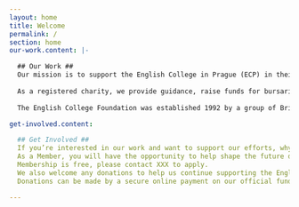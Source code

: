 ```yaml
---
layout: home
title: Welcome
permalink: /
section: home
our-work.content: |-

  ## Our Work ##
  Our mission is to support the English College in Prague (ECP) in their efforts to provide high quality English-medium education to young people in Prague.
   
  As a registered charity, we provide guidance, raise funds for bursaries and resources for ECP students and help maintain a network of ECP alumni and friends to continue building the school’s profile.
   
  The English College Foundation was established 1992 by a group of British enthusiasts who wanted to provide an alternative form of education in Prague, as a contribution to the creation of a democratic society following the Velvet Revolution.

get-involved.content:

  ## Get Involved ##
  If you’re interested in our work and want to support our efforts, why not join as a Member of the English College Foundation?
  As a Member, you will have the opportunity to help shape the future direction of the Foundation and get to attend our events throughout the year, including the Annual General Meeting and garden party.
  Membership is free, please contact XXX to apply.
  We also welcome any donations to help us continue supporting the English College in Prague. Your donation will directly benefit current and future students of the College. We have previously helped to fund bursaries for students from disadvantaged backgrounds, equipment for disabled students and other school initiatives.
  Donations can be made by a secure online payment on our official fundraising page here (LINK TBC).

---
```

